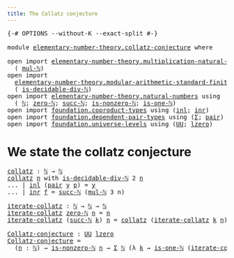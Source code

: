 ```yaml
---
title: The Collatz conjecture
---
```


<pre class="Agda"><a id="48" class="Symbol">{-#</a> <a id="52" class="Keyword">OPTIONS</a> <a id="60" class="Pragma">--without-K</a> <a id="72" class="Pragma">--exact-split</a> <a id="86" class="Symbol">#-}</a>

<a id="91" class="Keyword">module</a> <a id="98" href="elementary-number-theory.collatz-conjecture.html" class="Module">elementary-number-theory.collatz-conjecture</a> <a id="142" class="Keyword">where</a>

<a id="149" class="Keyword">open</a> <a id="154" class="Keyword">import</a> <a id="161" href="elementary-number-theory.multiplication-natural-numbers.html" class="Module">elementary-number-theory.multiplication-natural-numbers</a> <a id="217" class="Keyword">using</a>
  <a id="225" class="Symbol">(</a> <a id="227" href="elementary-number-theory.multiplication-natural-numbers.html#1358" class="Function">mul-ℕ</a><a id="232" class="Symbol">)</a>
<a id="234" class="Keyword">open</a> <a id="239" class="Keyword">import</a>
  <a id="248" href="elementary-number-theory.modular-arithmetic-standard-finite-types.html" class="Module">elementary-number-theory.modular-arithmetic-standard-finite-types</a> <a id="314" class="Keyword">using</a>
  <a id="322" class="Symbol">(</a> <a id="324" href="elementary-number-theory.modular-arithmetic-standard-finite-types.html#27691" class="Function">is-decidable-div-ℕ</a><a id="342" class="Symbol">)</a>
<a id="344" class="Keyword">open</a> <a id="349" class="Keyword">import</a> <a id="356" href="elementary-number-theory.natural-numbers.html" class="Module">elementary-number-theory.natural-numbers</a> <a id="397" class="Keyword">using</a>
  <a id="405" class="Symbol">(</a> <a id="407" href="elementary-number-theory.natural-numbers.html#1458" class="Datatype">ℕ</a><a id="408" class="Symbol">;</a> <a id="410" href="elementary-number-theory.natural-numbers.html#1479" class="InductiveConstructor">zero-ℕ</a><a id="416" class="Symbol">;</a> <a id="418" href="elementary-number-theory.natural-numbers.html#1492" class="InductiveConstructor">succ-ℕ</a><a id="424" class="Symbol">;</a> <a id="426" href="elementary-number-theory.natural-numbers.html#1939" class="Function">is-nonzero-ℕ</a><a id="438" class="Symbol">;</a> <a id="440" href="elementary-number-theory.natural-numbers.html#2001" class="Function">is-one-ℕ</a><a id="448" class="Symbol">)</a>
<a id="450" class="Keyword">open</a> <a id="455" class="Keyword">import</a> <a id="462" href="foundation.coproduct-types.html" class="Module">foundation.coproduct-types</a> <a id="489" class="Keyword">using</a> <a id="495" class="Symbol">(</a><a id="496" href="foundation.coproduct-types.html#1253" class="InductiveConstructor">inl</a><a id="499" class="Symbol">;</a> <a id="501" href="foundation.coproduct-types.html#1276" class="InductiveConstructor">inr</a><a id="504" class="Symbol">)</a>
<a id="506" class="Keyword">open</a> <a id="511" class="Keyword">import</a> <a id="518" href="foundation.dependent-pair-types.html" class="Module">foundation.dependent-pair-types</a> <a id="550" class="Keyword">using</a> <a id="556" class="Symbol">(</a><a id="557" href="foundation-core.dependent-pair-types.html#515" class="Record">Σ</a><a id="558" class="Symbol">;</a> <a id="560" href="foundation-core.dependent-pair-types.html#588" class="InductiveConstructor">pair</a><a id="564" class="Symbol">)</a>
<a id="566" class="Keyword">open</a> <a id="571" class="Keyword">import</a> <a id="578" href="foundation.universe-levels.html" class="Module">foundation.universe-levels</a> <a id="605" class="Keyword">using</a> <a id="611" class="Symbol">(</a><a id="612" href="foundation-core.universe-levels.html#235" class="Primitive">UU</a><a id="614" class="Symbol">;</a> <a id="616" href="Agda.Primitive.html#764" class="Primitive">lzero</a><a id="621" class="Symbol">)</a>
</pre>
# We state the collatz conjecture

<pre class="Agda"><a id="collatz"></a><a id="671" href="elementary-number-theory.collatz-conjecture.html#671" class="Function">collatz</a> <a id="679" class="Symbol">:</a> <a id="681" href="elementary-number-theory.natural-numbers.html#1458" class="Datatype">ℕ</a> <a id="683" class="Symbol">→</a> <a id="685" href="elementary-number-theory.natural-numbers.html#1458" class="Datatype">ℕ</a>
<a id="687" href="elementary-number-theory.collatz-conjecture.html#671" class="Function">collatz</a> <a id="695" href="elementary-number-theory.collatz-conjecture.html#695" class="Bound">n</a> <a id="697" class="Keyword">with</a> <a id="702" href="elementary-number-theory.modular-arithmetic-standard-finite-types.html#27691" class="Function">is-decidable-div-ℕ</a> <a id="721" class="Number">2</a> <a id="723" href="elementary-number-theory.collatz-conjecture.html#695" class="Bound">n</a>
<a id="725" class="Symbol">...</a> <a id="729" class="Symbol">|</a> <a id="731" href="foundation.coproduct-types.html#1253" class="InductiveConstructor">inl</a> <a id="735" class="Symbol">(</a><a id="736" href="foundation-core.dependent-pair-types.html#588" class="InductiveConstructor">pair</a> <a id="741" href="elementary-number-theory.collatz-conjecture.html#741" class="Bound">y</a> <a id="743" href="elementary-number-theory.collatz-conjecture.html#743" class="Bound">p</a><a id="744" class="Symbol">)</a> <a id="746" class="Symbol">=</a> <a id="748" href="elementary-number-theory.collatz-conjecture.html#741" class="Bound">y</a>
<a id="750" class="Symbol">...</a> <a id="754" class="Symbol">|</a> <a id="756" href="foundation.coproduct-types.html#1276" class="InductiveConstructor">inr</a> <a id="760" href="elementary-number-theory.collatz-conjecture.html#760" class="Bound">f</a> <a id="762" class="Symbol">=</a> <a id="764" href="elementary-number-theory.natural-numbers.html#1492" class="InductiveConstructor">succ-ℕ</a> <a id="771" class="Symbol">(</a><a id="772" href="elementary-number-theory.multiplication-natural-numbers.html#1358" class="Function">mul-ℕ</a> <a id="778" class="Number">3</a> <a id="780" class="Bound">n</a><a id="781" class="Symbol">)</a>

<a id="iterate-collatz"></a><a id="784" href="elementary-number-theory.collatz-conjecture.html#784" class="Function">iterate-collatz</a> <a id="800" class="Symbol">:</a> <a id="802" href="elementary-number-theory.natural-numbers.html#1458" class="Datatype">ℕ</a> <a id="804" class="Symbol">→</a> <a id="806" href="elementary-number-theory.natural-numbers.html#1458" class="Datatype">ℕ</a> <a id="808" class="Symbol">→</a> <a id="810" href="elementary-number-theory.natural-numbers.html#1458" class="Datatype">ℕ</a>
<a id="812" href="elementary-number-theory.collatz-conjecture.html#784" class="Function">iterate-collatz</a> <a id="828" href="elementary-number-theory.natural-numbers.html#1479" class="InductiveConstructor">zero-ℕ</a> <a id="835" href="elementary-number-theory.collatz-conjecture.html#835" class="Bound">n</a> <a id="837" class="Symbol">=</a> <a id="839" href="elementary-number-theory.collatz-conjecture.html#835" class="Bound">n</a>
<a id="841" href="elementary-number-theory.collatz-conjecture.html#784" class="Function">iterate-collatz</a> <a id="857" class="Symbol">(</a><a id="858" href="elementary-number-theory.natural-numbers.html#1492" class="InductiveConstructor">succ-ℕ</a> <a id="865" href="elementary-number-theory.collatz-conjecture.html#865" class="Bound">k</a><a id="866" class="Symbol">)</a> <a id="868" href="elementary-number-theory.collatz-conjecture.html#868" class="Bound">n</a> <a id="870" class="Symbol">=</a> <a id="872" href="elementary-number-theory.collatz-conjecture.html#671" class="Function">collatz</a> <a id="880" class="Symbol">(</a><a id="881" href="elementary-number-theory.collatz-conjecture.html#784" class="Function">iterate-collatz</a> <a id="897" href="elementary-number-theory.collatz-conjecture.html#865" class="Bound">k</a> <a id="899" href="elementary-number-theory.collatz-conjecture.html#868" class="Bound">n</a><a id="900" class="Symbol">)</a>

<a id="Collatz-conjecture"></a><a id="903" href="elementary-number-theory.collatz-conjecture.html#903" class="Function">Collatz-conjecture</a> <a id="922" class="Symbol">:</a> <a id="924" href="foundation-core.universe-levels.html#235" class="Primitive">UU</a> <a id="927" href="Agda.Primitive.html#764" class="Primitive">lzero</a>
<a id="933" href="elementary-number-theory.collatz-conjecture.html#903" class="Function">Collatz-conjecture</a> <a id="952" class="Symbol">=</a>
  <a id="956" class="Symbol">(</a><a id="957" href="elementary-number-theory.collatz-conjecture.html#957" class="Bound">n</a> <a id="959" class="Symbol">:</a> <a id="961" href="elementary-number-theory.natural-numbers.html#1458" class="Datatype">ℕ</a><a id="962" class="Symbol">)</a> <a id="964" class="Symbol">→</a> <a id="966" href="elementary-number-theory.natural-numbers.html#1939" class="Function">is-nonzero-ℕ</a> <a id="979" href="elementary-number-theory.collatz-conjecture.html#957" class="Bound">n</a> <a id="981" class="Symbol">→</a> <a id="983" href="foundation-core.dependent-pair-types.html#515" class="Record">Σ</a> <a id="985" href="elementary-number-theory.natural-numbers.html#1458" class="Datatype">ℕ</a> <a id="987" class="Symbol">(λ</a> <a id="990" href="elementary-number-theory.collatz-conjecture.html#990" class="Bound">k</a> <a id="992" class="Symbol">→</a> <a id="994" href="elementary-number-theory.natural-numbers.html#2001" class="Function">is-one-ℕ</a> <a id="1003" class="Symbol">(</a><a id="1004" href="elementary-number-theory.collatz-conjecture.html#784" class="Function">iterate-collatz</a> <a id="1020" href="elementary-number-theory.collatz-conjecture.html#990" class="Bound">k</a> <a id="1022" href="elementary-number-theory.collatz-conjecture.html#957" class="Bound">n</a><a id="1023" class="Symbol">))</a>
</pre>